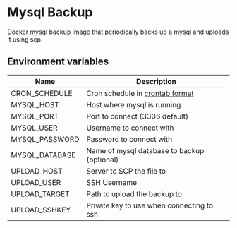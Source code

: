 # Mysql Backup

Docker mysql backup image that periodically backs up 
a mysql and uploads it using scp.
 
 
## Environment variables
| Name               | Description                 |
| ------------------ | ----------------------------|
| CRON_SCHEDULE      | Cron schedule in [crontab format](https://www.freebsd.org/cgi/man.cgi?crontab(5))|
| MYSQL_HOST         | Host where mysql is running |
| MYSQL_PORT         | Port to connect (3306 default) |
| MYSQL_USER         | Username to connect with |
| MYSQL_PASSWORD     | Password to connect with |
| MYSQL_DATABASE     | Name of mysql database to backup (optional) |
| UPLOAD_HOST        | Server to SCP the file to |
| UPLOAD_USER        | SSH Username             |
| UPLOAD_TARGET      | Path to upload the backup to |
| UPLOAD_SSHKEY      | Private key to use when connecting to ssh |
